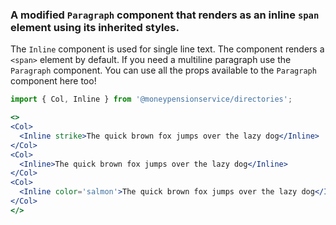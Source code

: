 ### A modified `Paragraph` component that renders as an inline `span` element using its inherited styles.
The `Inline` component is used for single line text. The component renders a `<span>` element by default. If you need a multiline paragraph use the `Paragraph` component. You can use all the props available to the `Paragraph` component here too!

```jsx
import { Col, Inline } from '@moneypensionservice/directories';

<>
<Col>
  <Inline strike>The quick brown fox jumps over the lazy dog</Inline>
</Col>
<Col>
  <Inline>The quick brown fox jumps over the lazy dog</Inline>
</Col>
<Col>
  <Inline color='salmon'>The quick brown fox jumps over the lazy dog</Inline>
</Col>
</>
```
